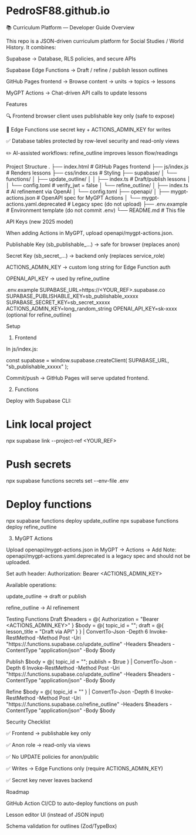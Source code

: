 # PedroSF88.github.io

📚 Curriculum Platform — Developer Guide
Overview

This repo is a JSON-driven curriculum platform for Social Studies / World History.
It combines:

Supabase → Database, RLS policies, and secure APIs

Supabase Edge Functions → Draft / refine / publish lesson outlines

GitHub Pages frontend → Browse content → units → topics → lessons

MyGPT Actions → Chat-driven API calls to update lessons

Features

🔍 Frontend browser client uses publishable key only (safe to expose)

🔐 Edge Functions use secret key + ACTIONS_ADMIN_KEY for writes

✅ Database tables protected by row-level security and read-only views

✏️ AI-assisted workflows: refine_outline improves lesson flow/readings

Project Structure
.
├── index.html               # GitHub Pages frontend
├── js/index.js              # Renders lessons
├── css/index.css            # Styling
├── supabase/
│   └── functions/
│       ├── update_outline/
│       │   ├── index.ts     # Draft/publish lessons
│       │   └── config.toml  # verify_jwt = false
│       └── refine_outline/
│           ├── index.ts     # AI refinement via OpenAI
│           └── config.toml
├── openapi/
│   ├── mygpt-actions.json             # OpenAPI spec for MyGPT Actions
│   └── mygpt-actions.yaml.deprecated  # Legacy spec (do not upload)
├── .env.example             # Environment template (do not commit .env)
└── README.md                # This file

API Keys (new 2025 model)

When adding Actions in MyGPT, upload openapi/mygpt-actions.json.

Publishable Key (sb_publishable_…) → safe for browser (replaces anon)

Secret Key (sb_secret_…) → backend only (replaces service_role)

ACTIONS_ADMIN_KEY → custom long string for Edge Function auth

OPENAI_API_KEY → used by refine_outline

.env.example
SUPABASE_URL=https://<YOUR_REF>.supabase.co
SUPABASE_PUBLISHABLE_KEY=sb_publishable_xxxxx
SUPABASE_SECRET_KEY=sb_secret_xxxxx
ACTIONS_ADMIN_KEY=long_random_string
OPENAI_API_KEY=sk-xxxx (optional for refine_outline)

Setup
1. Frontend

In js/index.js:

const supabase = window.supabase.createClient(
  SUPABASE_URL,
  "sb_publishable_xxxxx"
);


Commit/push → GitHub Pages will serve updated frontend.

2. Functions

Deploy with Supabase CLI:

# Link local project
npx supabase link --project-ref <YOUR_REF>

# Push secrets
npx supabase functions secrets set --env-file .env

# Deploy functions
npx supabase functions deploy update_outline
npx supabase functions deploy refine_outline

3. MyGPT Actions

Upload openapi/mygpt-actions.json in MyGPT → Actions → Add
Note: openapi/mygpt-actions.yaml.deprecated is a legacy spec and should not be uploaded.

Set auth header: Authorization: Bearer <ACTIONS_ADMIN_KEY>

Available operations:

update_outline → draft or publish

refine_outline → AI refinement

Testing Functions
Draft
$headers = @{ Authorization = "Bearer <ACTIONS_ADMIN_KEY>" }
$body = @{ topic_id = "<UUID>"; draft = @{ lesson_title = "Draft via API" } } | ConvertTo-Json -Depth 6
Invoke-RestMethod -Method Post -Uri "https://<REF>.functions.supabase.co/update_outline" -Headers $headers -ContentType "application/json" -Body $body

Publish
$body = @{ topic_id = "<UUID>"; publish = $true } | ConvertTo-Json -Depth 6
Invoke-RestMethod -Method Post -Uri "https://<REF>.functions.supabase.co/update_outline" -Headers $headers -ContentType "application/json" -Body $body

Refine
$body = @{ topic_id = "<UUID>" } | ConvertTo-Json -Depth 6
Invoke-RestMethod -Method Post -Uri "https://<REF>.functions.supabase.co/refine_outline" -Headers $headers -ContentType "application/json" -Body $body

Security Checklist

✅ Frontend → publishable key only

✅ Anon role → read-only via views

✅ No UPDATE policies for anon/public

✅ Writes → Edge Functions only (require ACTIONS_ADMIN_KEY)

✅ Secret key never leaves backend

Roadmap

 GitHub Action CI/CD to auto-deploy functions on push

 Lesson editor UI (instead of JSON input)

 Schema validation for outlines (Zod/TypeBox)
